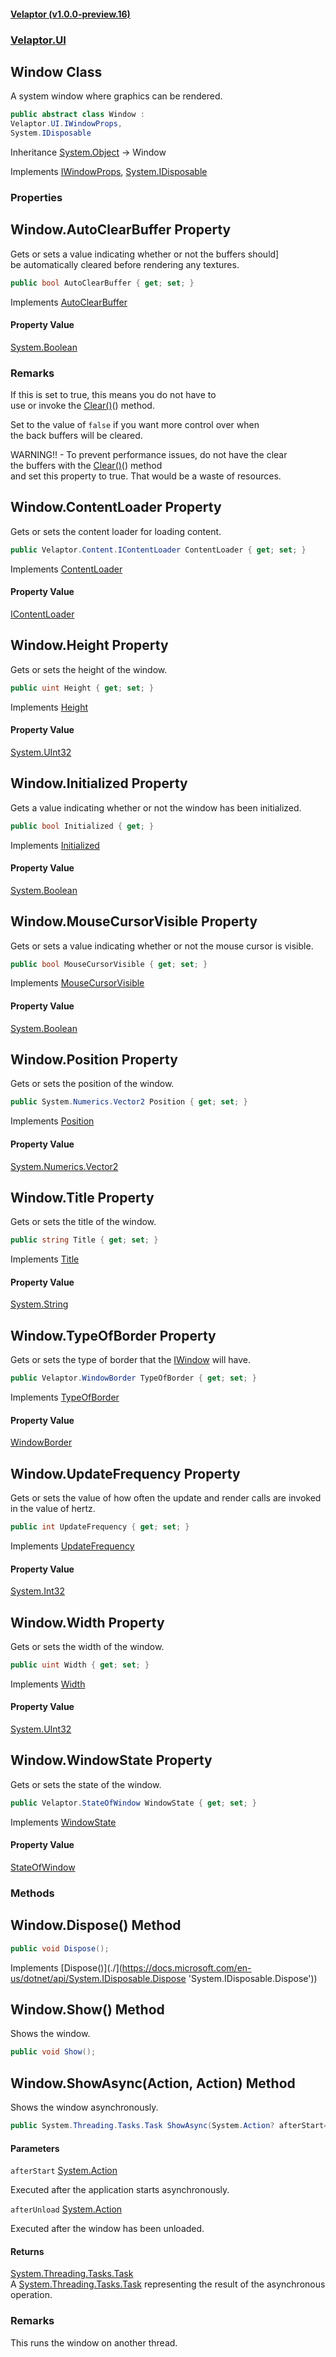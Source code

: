 #### [Velaptor (v1.0.0-preview.16)](./namespaces.md 'Velaptor Namespaces')
### [Velaptor.UI](./Velaptor.UI.md 'Velaptor.UI')

## Window Class

A system window where graphics can be rendered.

```csharp
public abstract class Window :
Velaptor.UI.IWindowProps,
System.IDisposable
```

Inheritance [System.Object](https://docs.microsoft.com/en-us/dotnet/api/System.Object 'System.Object') → Window

Implements [IWindowProps](./Velaptor.UI.IWindowProps.md 'Velaptor.UI.IWindowProps'), [System.IDisposable](https://docs.microsoft.com/en-us/dotnet/api/System.IDisposable 'System.IDisposable')
### Properties

<a name='Velaptor.UI.Window.AutoClearBuffer'></a>

## Window.AutoClearBuffer Property

Gets or sets a value indicating whether or not the buffers should]  
be automatically cleared before rendering any textures.

```csharp
public bool AutoClearBuffer { get; set; }
```

Implements [AutoClearBuffer](./Velaptor.UI.IWindowProps.md#Velaptor.UI.IWindowProps.AutoClearBuffer 'Velaptor.UI.IWindowProps.AutoClearBuffer')

#### Property Value
[System.Boolean](https://docs.microsoft.com/en-us/dotnet/api/System.Boolean 'System.Boolean')

### Remarks
  
If this is set to true, this means you do not have to  
use or invoke the [Clear()](./](Velaptor.Graphics.Renderers.IRenderer.md#Velaptor.Graphics.Renderers.IRenderer.Clear()) 'Velaptor.Graphics.Renderers.IRenderer.Clear()')() method.  
  
Set to the value of `false` if you want more control over when  
the back buffers will be cleared.  
  
WARNING!! - To prevent performance issues, do not have the clear  
the buffers with the [Clear()](./](Velaptor.Graphics.Renderers.IRenderer.md#Velaptor.Graphics.Renderers.IRenderer.Clear()) 'Velaptor.Graphics.Renderers.IRenderer.Clear()')() method  
and set this property to true.  That would be a waste of resources.

<a name='Velaptor.UI.Window.ContentLoader'></a>

## Window.ContentLoader Property

Gets or sets the content loader for loading content.

```csharp
public Velaptor.Content.IContentLoader ContentLoader { get; set; }
```

Implements [ContentLoader](./Velaptor.UI.IWindowProps.md#Velaptor.UI.IWindowProps.ContentLoader 'Velaptor.UI.IWindowProps.ContentLoader')

#### Property Value
[IContentLoader](./Velaptor.Content.IContentLoader.md 'Velaptor.Content.IContentLoader')

<a name='Velaptor.UI.Window.Height'></a>

## Window.Height Property

Gets or sets the height of the window.

```csharp
public uint Height { get; set; }
```

Implements [Height](./Velaptor.UI.IWindowProps.md#Velaptor.UI.IWindowProps.Height 'Velaptor.UI.IWindowProps.Height')

#### Property Value
[System.UInt32](https://docs.microsoft.com/en-us/dotnet/api/System.UInt32 'System.UInt32')

<a name='Velaptor.UI.Window.Initialized'></a>

## Window.Initialized Property

Gets a value indicating whether or not the window has been initialized.

```csharp
public bool Initialized { get; }
```

Implements [Initialized](./Velaptor.UI.IWindowProps.md#Velaptor.UI.IWindowProps.Initialized 'Velaptor.UI.IWindowProps.Initialized')

#### Property Value
[System.Boolean](https://docs.microsoft.com/en-us/dotnet/api/System.Boolean 'System.Boolean')

<a name='Velaptor.UI.Window.MouseCursorVisible'></a>

## Window.MouseCursorVisible Property

Gets or sets a value indicating whether or not the mouse cursor is visible.

```csharp
public bool MouseCursorVisible { get; set; }
```

Implements [MouseCursorVisible](./Velaptor.UI.IWindowProps.md#Velaptor.UI.IWindowProps.MouseCursorVisible 'Velaptor.UI.IWindowProps.MouseCursorVisible')

#### Property Value
[System.Boolean](https://docs.microsoft.com/en-us/dotnet/api/System.Boolean 'System.Boolean')

<a name='Velaptor.UI.Window.Position'></a>

## Window.Position Property

Gets or sets the position of the window.

```csharp
public System.Numerics.Vector2 Position { get; set; }
```

Implements [Position](./Velaptor.UI.IWindowProps.md#Velaptor.UI.IWindowProps.Position 'Velaptor.UI.IWindowProps.Position')

#### Property Value
[System.Numerics.Vector2](https://docs.microsoft.com/en-us/dotnet/api/System.Numerics.Vector2 'System.Numerics.Vector2')

<a name='Velaptor.UI.Window.Title'></a>

## Window.Title Property

Gets or sets the title of the window.

```csharp
public string Title { get; set; }
```

Implements [Title](./Velaptor.UI.IWindowProps.md#Velaptor.UI.IWindowProps.Title 'Velaptor.UI.IWindowProps.Title')

#### Property Value
[System.String](https://docs.microsoft.com/en-us/dotnet/api/System.String 'System.String')

<a name='Velaptor.UI.Window.TypeOfBorder'></a>

## Window.TypeOfBorder Property

Gets or sets the type of border that the [IWindow](./Velaptor.UI.IWindow.md 'Velaptor.UI.IWindow') will have.

```csharp
public Velaptor.WindowBorder TypeOfBorder { get; set; }
```

Implements [TypeOfBorder](./Velaptor.UI.IWindowProps.md#Velaptor.UI.IWindowProps.TypeOfBorder 'Velaptor.UI.IWindowProps.TypeOfBorder')

#### Property Value
[WindowBorder](./Velaptor.WindowBorder.md 'Velaptor.WindowBorder')

<a name='Velaptor.UI.Window.UpdateFrequency'></a>

## Window.UpdateFrequency Property

Gets or sets the value of how often the update and render calls are invoked in the value of hertz.

```csharp
public int UpdateFrequency { get; set; }
```

Implements [UpdateFrequency](./Velaptor.UI.IWindowProps.md#Velaptor.UI.IWindowProps.UpdateFrequency 'Velaptor.UI.IWindowProps.UpdateFrequency')

#### Property Value
[System.Int32](https://docs.microsoft.com/en-us/dotnet/api/System.Int32 'System.Int32')

<a name='Velaptor.UI.Window.Width'></a>

## Window.Width Property

Gets or sets the width of the window.

```csharp
public uint Width { get; set; }
```

Implements [Width](./Velaptor.UI.IWindowProps.md#Velaptor.UI.IWindowProps.Width 'Velaptor.UI.IWindowProps.Width')

#### Property Value
[System.UInt32](https://docs.microsoft.com/en-us/dotnet/api/System.UInt32 'System.UInt32')

<a name='Velaptor.UI.Window.WindowState'></a>

## Window.WindowState Property

Gets or sets the state of the window.

```csharp
public Velaptor.StateOfWindow WindowState { get; set; }
```

Implements [WindowState](./Velaptor.UI.IWindowProps.md#Velaptor.UI.IWindowProps.WindowState 'Velaptor.UI.IWindowProps.WindowState')

#### Property Value
[StateOfWindow](./Velaptor.StateOfWindow.md 'Velaptor.StateOfWindow')
### Methods

<a name='Velaptor.UI.Window.Dispose()'></a>

## Window.Dispose() Method

<inheritdoc cref="M:System.IDisposable.Dispose"/>

```csharp
public void Dispose();
```

Implements [Dispose()](./](https://docs.microsoft.com/en-us/dotnet/api/System.IDisposable.Dispose 'System.IDisposable.Dispose'))

<a name='Velaptor.UI.Window.Show()'></a>

## Window.Show() Method

Shows the window.

```csharp
public void Show();
```

<a name='Velaptor.UI.Window.ShowAsync(System.Action,System.Action)'></a>

## Window.ShowAsync(Action, Action) Method

Shows the window asynchronously.

```csharp
public System.Threading.Tasks.Task ShowAsync(System.Action? afterStart=null, System.Action? afterUnload=null);
```
#### Parameters

<a name='Velaptor.UI.Window.ShowAsync(System.Action,System.Action).afterStart'></a>

`afterStart` [System.Action](https://docs.microsoft.com/en-us/dotnet/api/System.Action 'System.Action')

Executed after the application starts asynchronously.

<a name='Velaptor.UI.Window.ShowAsync(System.Action,System.Action).afterUnload'></a>

`afterUnload` [System.Action](https://docs.microsoft.com/en-us/dotnet/api/System.Action 'System.Action')

Executed after the window has been unloaded.

#### Returns
[System.Threading.Tasks.Task](https://docs.microsoft.com/en-us/dotnet/api/System.Threading.Tasks.Task 'System.Threading.Tasks.Task')  
A [System.Threading.Tasks.Task](https://docs.microsoft.com/en-us/dotnet/api/System.Threading.Tasks.Task 'System.Threading.Tasks.Task') representing the result of the asynchronous operation.

### Remarks
This runs the window on another thread.